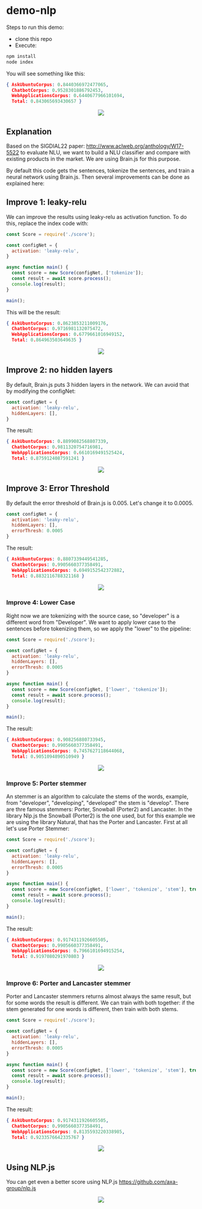 # demo-nlp

Steps to run this demo:

- clone this repo
- Execute:
```sh
npm install
node index
```

You will see something like this:
```json
{ AskUbuntuCorpus: 0.8440366972477065,
  ChatbotCorpus: 0.9528301886792453,
  WebApplicationsCorpus: 0.6440677966101694,
  Total: 0.843065693430657 }
```

<div align="center">
<img src="https://github.com/jesus-seijas-sp/demo-nlp/raw/master/screenshots/result01.png" width="auto" height="auto"/>
</div>

## Explanation

Based on the SIGDIAL22 paper: http://www.aclweb.org/anthology/W17-5522 to evaluate NLU, we want to build a NLU classifier and compare with existing products in the market.
We are using Brain.js for this purpose.

By default this code gets the sentences, tokenize the sentences, and train a neural network using Brain.js. 
Then several improvements can be done as explained here:

## Improve 1: leaky-relu

We can improve the results using leaky-relu as activation function. To do this, replace the index code with:

```javascript
const Score = require('./score');

const configNet = {
  activation: 'leaky-relu', 
}

async function main() {
  const score = new Score(configNet, ['tokenize']);
  const result = await score.process();
  console.log(result);
}

main();
```

This will be the result:
```json
{ AskUbuntuCorpus: 0.8623853211009176,
  ChatbotCorpus: 0.9716981132075472,
  WebApplicationsCorpus: 0.6779661016949152,
  Total: 0.864963503649635 }
```
<div align="center">
<img src="https://github.com/jesus-seijas-sp/demo-nlp/raw/master/screenshots/result02.png" width="auto" height="auto"/>
</div>

## Improve 2: no hidden layers

By default, Brain.js puts 3 hidden layers in the network. We can avoid that by modifying the configNet:

```javascript
const configNet = {
  activation: 'leaky-relu',
  hiddenLayers: [],
}
```

The result:
```json
{ AskUbuntuCorpus: 0.8899082568807339,
  ChatbotCorpus: 0.9811320754716981,
  WebApplicationsCorpus: 0.6610169491525424,
  Total: 0.8759124087591241 }
```
<div align="center">
<img src="https://github.com/jesus-seijas-sp/demo-nlp/raw/master/screenshots/result03.png" width="auto" height="auto"/>
</div>

## Improve 3: Error Threshold

By default the error threshold of Brain.js is 0.005. Let's change it to 0.0005.

```javascript
const configNet = {
  activation: 'leaky-relu',
  hiddenLayers: [],
  errorThresh: 0.0005
}
```

The result:
```json
{ AskUbuntuCorpus: 0.8807339449541285,
  ChatbotCorpus: 0.9905660377358491,
  WebApplicationsCorpus: 0.6949152542372882,
  Total: 0.8832116788321168 }
```
<div align="center">
<img src="https://github.com/jesus-seijas-sp/demo-nlp/raw/master/screenshots/result04.png" width="auto" height="auto"/>
</div>

### Improve 4: Lower Case

Right now we are tokenizing with the source case, so "developer" is a different word from "Developer".
We want to apply lower case to the sentences before tokenizing them, so we apply the "lower" to the pipeline:

```javascript
const Score = require('./score');

const configNet = {
  activation: 'leaky-relu',
  hiddenLayers: [],
  errorThresh: 0.0005
}

async function main() {
  const score = new Score(configNet, ['lower', 'tokenize']);
  const result = await score.process();
  console.log(result);
}

main();
```

The result:
```json
{ AskUbuntuCorpus: 0.908256880733945,
  ChatbotCorpus: 0.9905660377358491,
  WebApplicationsCorpus: 0.7457627118644068,
  Total: 0.9051094890510949 }
```

<div align="center">
<img src="https://github.com/jesus-seijas-sp/demo-nlp/raw/master/screenshots/result05.png" width="auto" height="auto"/>
</div>

### Improve 5: Porter stemmer

An stemmer is an algorithm to calculate the stems of the words, example, from "developer", "developing", "developed" the stem is "develop".
There are thre famous stemmers: Porter, Snowball (Porter2) and Lancaster.
In the library Nlp.js the Snowball (Porter2) is the one used, but for this example we are using the library Natural, that has the Porter and Lancaster. 
First at all let's use Porter Stemmer:

```javascript
const Score = require('./score');

const configNet = {
  activation: 'leaky-relu',
  hiddenLayers: [],
  errorThresh: 0.0005
}

async function main() {
  const score = new Score(configNet, ['lower', 'tokenize', 'stem'], true, false);
  const result = await score.process();
  console.log(result);
}

main();
```

The result:
```json
{ AskUbuntuCorpus: 0.9174311926605505,
  ChatbotCorpus: 0.9905660377358491,
  WebApplicationsCorpus: 0.7966101694915254,
  Total: 0.9197080291970803 }
```

<div align="center">
<img src="https://github.com/jesus-seijas-sp/demo-nlp/raw/master/screenshots/result06.png" width="auto" height="auto"/>
</div>

### Improve 6: Porter and Lancaster stemmer

Porter and Lancaster stemmers returns almost always the same result, but for some words the result is different. 
We can train with both together: if the stem generated for one words is different, then train with both stems.

```javascript
const Score = require('./score');

const configNet = {
  activation: 'leaky-relu',
  hiddenLayers: [],
  errorThresh: 0.0005
}

async function main() {
  const score = new Score(configNet, ['lower', 'tokenize', 'stem'], true, true);
  const result = await score.process();
  console.log(result);
}

main();
```

The result:
```json
{ AskUbuntuCorpus: 0.9174311926605505,
  ChatbotCorpus: 0.9905660377358491,
  WebApplicationsCorpus: 0.8135593220338985,
  Total: 0.9233576642335767 }
```
<div align="center">
<img src="https://github.com/jesus-seijas-sp/demo-nlp/raw/master/screenshots/result07.png" width="auto" height="auto"/>
</div>

## Using NLP.js

You can get even a better score using NLP.js https://github.com/axa-group/nlp.js
<div align="center">
<img src="https://github.com/jesus-seijas-sp/demo-nlp/raw/master/screenshots/resultnlpjs.png" width="auto" height="auto"/>
</div>

